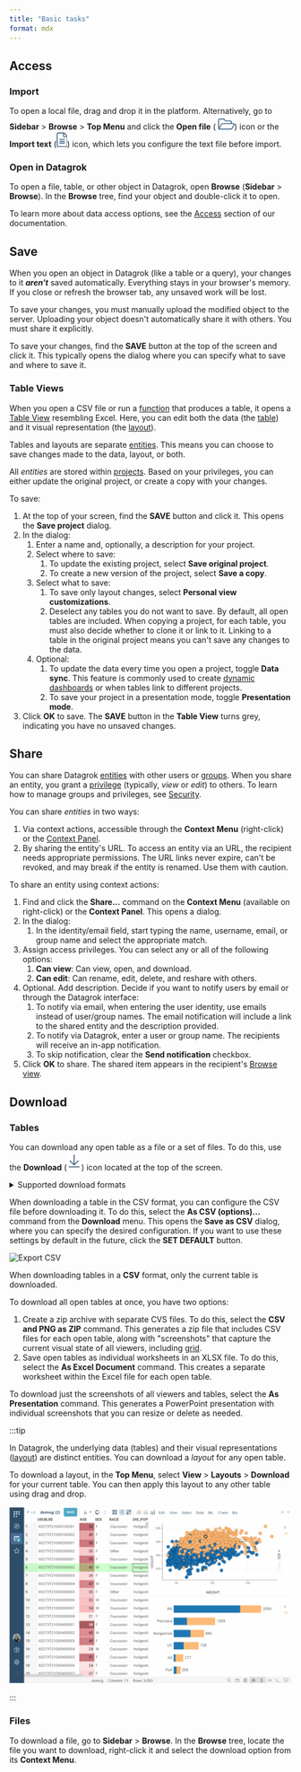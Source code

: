```yaml
---
title: "Basic tasks"
format: mdx
---
```


## Access

### Import

To open a local file, drag and drop it in the platform. Alternatively, go to
**Sidebar** > **Browse** > **Top Menu** and click the **Open file**
(![](../../../uploads/icons/open-file-con-temp.png)) icon or the **Import text**
(![](../../../uploads/icons/open-text-icon-temp.png)) icon, which lets you
configure the text file before import. 

### Open in Datagrok

To open a file, table, or other object in Datagrok, open **Browse** (**Sidebar** > **Browse**). In the **Browse** tree, find your object and double-click it to
open.

To learn more about data access options, see the
[Access](../../../access/access.md) section of our documentation.

## Save

When you open an object in Datagrok (like a table or a query), your changes to
it **_aren't_** saved automatically. Everything stays in your browser's memory. If you close or
refresh the browser tab, any unsaved work will be lost. 

To save your changes, you must manually upload the modified object to
the server. Uploading your object doesn't automatically share it with others. You
must share it explicitly.

To save your changes, find the **SAVE** button at the top of the screen and
click it. This typically opens the dialog where you can specify what to save and
where to save it.

### Table Views

When you open a CSV file or run a [function](../../concepts/functions/functions.md)
that produces a table, it opens a [Table
View](../navigation/views/table-view.md) resembling Excel. Here, you can edit both the data
(the [table](../../concepts/objects.md)) and it visual representation (the
[layout](../../../visualize/view-layout.md)).

Tables and layouts are separate [entities](../../concepts/objects.md). This means you can
choose to save changes made to the data, layout, or both.

All _entities_ are stored within [projects](../../concepts/project/project.md).
Based on your privileges, you can either update the original project, or create
a copy with your changes.

To save:

1. At the top of your screen, find the **SAVE** button and click it. This opens
   the **Save project** dialog.
1. In the dialog:
   1. Enter a name and, optionally, a description for your project.
   1. Select where to save: 
      1. To update the existing project, select **Save original project**.
      1. To create a new version of the project, select **Save a copy**.
   1. Select what to save:
      1. To save only layout changes, select **Personal view customizations**.
      1. Deselect any tables you do not want to save. By default, all open
         tables are included. When copying a project, for each table, you must
         also decide  whether to clone it or link to it. Linking to a
         table in the original project means you can't save any changes to the
         data.
   1. Optional:
      1. To update the data every time you open a project, toggle **Data sync**.
         This feature is commonly used to create [dynamic
         dashboards](../../access/databases/databases.mdx#creating-dynamic-dashboards-for-query-results)
         or when tables link to different projects.
      1. To save your project in a presentation mode, toggle **Presentation mode**.
1. Click **OK** to save. The **SAVE** button in the **Table View** turns grey,
   indicating you have no unsaved changes.

## Share

You can share Datagrok [entities](../../concepts/objects.md) with other users or
[groups](../../../govern/group.md). When you share an entity, you grant a
[privilege](../../../govern/authorization.md) (typically, _view_ or _edit_) to others.
To learn how to manage groups and privileges, see
[Security](../../../govern/security.md).

You can share _entities_ in two ways:

1. Via context actions, accessible through the **Context Menu** (right-click) or
   the [Context Panel](../panels/panels.md#context-panel).
1. By sharing the entity's URL. To access an entity via an URL, the recipient
   needs appropriate permissions. The URL links never expire, can't be revoked,
   and may break if the entity is renamed. Use them with caution.

To share an entity using context actions:

1. Find and click the **Share...** command on the **Context Menu** (available on
   right-click) or the **Context Panel**. This opens a dialog.
1. In the dialog: 
   1. In the identity/email field, start typing the name, username,
      email, or group name and select the appropriate match.
1. Assign access privileges. You can select any
   or all of the following options:
   1. **Can view**: Can view, open, and download.
   1. **Can edit**: Can rename, edit, delete, and reshare with others.
1. Optional. Add description. Decide if you want to notify users by email or
   through the Datagrok interface: 
   1. To notify via email, when entering the user identity, use emails instead of user/group names. The email notification will include a link to the shared entity and the description provided.
   1. To notify via Datagrok, enter a user or group name. The recipients will receive an in-app notification.
   1. To skip notification, clear the **Send notification** checkbox.
1. Click **OK** to share. The shared item appears in the recipient's [Browse
   view](../navigation/views/browse.md).

## Download

### Tables

You can download any open table as a file or a set of files. To do this, use the
**Download** (![](../../../uploads/icons/download-icon.png)) icon located at the
top of the screen.

<details>
<summary>Supported download formats</summary>

* CSV
* Excel documents (.xlsx)
* JSON
* PNG
* PowerPoint presentations (.pptx)
* Parquet
* Feather
* Fasta
* SDF (for tables containing molecules)

</details>

When downloading a table in the CSV format, you can configure the CSV file
before downloading it. To do this, select the **As CSV (options)...** command from the **Download** menu.
This opens the **Save as CSV** dialog, where you can specify the desired
configuration. If you want to use these settings by default in the future, click
the **SET DEFAULT** button.

![Export CSV](../../../uploads/pictures/export-csv.png "Export CSV")

When downloading tables in a **CSV** format, only the current table
is downloaded. 

To download all open tables at once, you have two options: 

1. Create a zip archive with separate CVS files. To do this, select the **CSV
and PNG as ZIP** command. This generates a zip file that includes CSV files for
each open table, along with "screenshots" that capture the current visual state
of all viewers, including [grid](../../../visualize/viewers/grid.md).
1. Save open tables as individual worksheets in an XLSX file. To do this, select
   the **As Excel Document** command. This creates a separate worksheet within
   the Excel file for each open table.

To download just the screenshots of all viewers and tables, select the **As
Presentation** command. This generates a PowerPoint presentation with individual
screenshots that you can resize or delete as needed.

:::tip

In Datagrok, the underlying data (tables) and their visual representations
([layout](../../../visualize/view-layout.md)) are distinct entities. You can download a _layout_ for any
open table. 

To download a layout, in the **Top Menu**, select **View** > **Layouts** >
**Download** for your current table. You can then apply this layout to any other
table using drag and drop.

![](img/layout-drag-and-drop.gif)

:::

### Files

To download a file, go to **Sidebar** > **Browse**. In the **Browse** tree,
locate the file you want to download, right-click it and select the download
option from its **Context Menu**.